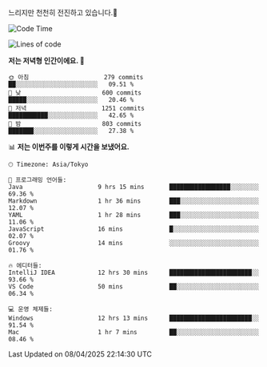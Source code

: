 느리지만 천천히 전진하고 있습니다.🐢

<!--START_SECTION:waka-->
![Code Time](http://img.shields.io/badge/Code%20Time-1%2C562%20hrs-blue)

![Lines of code](https://img.shields.io/badge/%EC%A0%80%EB%8A%94%20%EC%97%AC%ED%83%9C%EA%B9%8C%EC%A7%80%20-917.5%20thousand%20%EC%A4%84%EC%9D%98%20%EC%BD%94%EB%93%9C%EB%A5%BC%20%EC%9E%91%EC%84%B1%ED%96%88%EC%96%B4%EC%9A%94.-blue)

**저는 저녁형 인간이에요. 🦉** 

```text
🌞 아침                     279 commits         ██░░░░░░░░░░░░░░░░░░░░░░░   09.51 % 
🌆 낮　                     600 commits         █████░░░░░░░░░░░░░░░░░░░░   20.46 % 
🌃 저녁                     1251 commits        ███████████░░░░░░░░░░░░░░   42.65 % 
🌙 밤　                     803 commits         ███████░░░░░░░░░░░░░░░░░░   27.38 % 
```


📊 **저는 이번주를 이렇게 시간을 보냈어요.** 

```text
🕑︎ Timezone: Asia/Tokyo

💬 프로그래밍 언어들: 
Java                     9 hrs 15 mins       █████████████████░░░░░░░░   69.36 % 
Markdown                 1 hr 36 mins        ███░░░░░░░░░░░░░░░░░░░░░░   12.07 % 
YAML                     1 hr 28 mins        ███░░░░░░░░░░░░░░░░░░░░░░   11.06 % 
JavaScript               16 mins             █░░░░░░░░░░░░░░░░░░░░░░░░   02.07 % 
Groovy                   14 mins             ░░░░░░░░░░░░░░░░░░░░░░░░░   01.76 % 

🔥 에디터들: 
IntelliJ IDEA            12 hrs 30 mins      ███████████████████████░░   93.66 % 
VS Code                  50 mins             ██░░░░░░░░░░░░░░░░░░░░░░░   06.34 % 

💻 운영 체제들: 
Windows                  12 hrs 13 mins      ███████████████████████░░   91.54 % 
Mac                      1 hr 7 mins         ██░░░░░░░░░░░░░░░░░░░░░░░   08.46 % 
```


 Last Updated on 08/04/2025 22:14:30 UTC
<!--END_SECTION:waka-->
